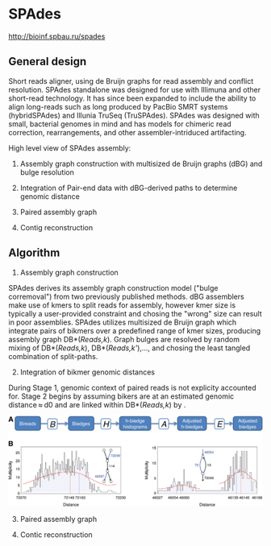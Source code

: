 # SPAdes 

http://bioinf.spbau.ru/spades 

## General design 

Short reads aligner, using de Bruijn graphs for read assembly and 
conflict resolution. SPAdes standalone was designed for use with 
Illimuna and other short-read technology. It has since been expanded to 
include the ability to align long-reads such as long produced by PacBio 
SMRT systems (hybridSPAdes) and Illunia TruSeq (TruSPAdes). SPAdes was 
designed with small, bacterial genomes in mind and has models for 
chimeric read correction, rearrangements, and other assembler-intriduced 
artifacting. 

High level view of SPAdes assembly: 

1. Assembly graph construction with multisized de Bruijn graphs (dBG) 
and bulge resolution 

2. Integration of Pair-end data with dBG-derived paths to determine 
genomic distance 

3. Paired assembly graph 

4. Contig reconstruction 

## Algorithm 

1.  Assembly graph construction

SPAdes derives its assembly graph construction model ("bulge 
corremoval") from two previously published methods. dBG assemblers make 
use of kmers to split reads for assembly, however kmer size is typically 
a user-provided constraint and chosing the "wrong" size can result in 
poor assemblies. SPAdes utilizes multisized de Bruijn graph which 
integrate pairs of bikmers over a predefined range of kmer sizes, 
producing assembly graph DB\*(*Reads,k*). Graph bulges are resolved by 
random mixing of DB\*(*Reads,k*), DB\*(*Reads,k'*),..., and chosing the 
least tangled combination of split-paths. 

2.  Integration of bikmer genomic distances

During Stage 1, genomic context of paired reads is not explicity accounted for. Stage 2 begins by assuming bikers are at an estimated genomic distance ≈ d0 and are linked within DB\*(*Reads,k*) by . 

![Stage 2](/assets/spades_stage2.jpeg) 

3.  Paired assembly graph

4.  Contic reconstruction

